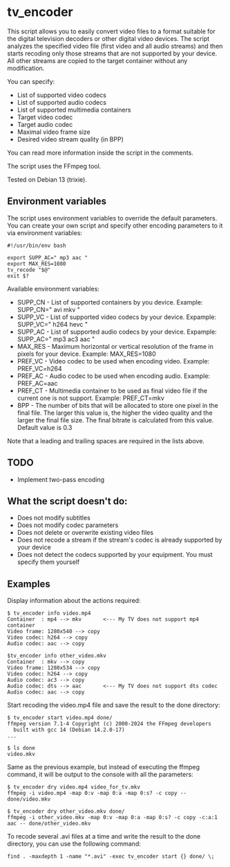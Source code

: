 # tv_encoder

This script allows you to easily convert video files to a format suitable for the digital television decoders or other digital video devices.
The script analyzes the specified video file (first video and all audio streams) and then starts recoding only those streams that are not supported by your device. All other streams are copied to the target container without any modification.

You can specify:

- List of supported video codecs
- List of supported audio codecs
- List of supported multimedia containers
- Target video codec
- Target audio codec
- Maximal video frame size
- Desired video stream quality (in BPP)

You can read more information inside the script in the comments.

The script uses the FFmpeg tool.

Tested on Debian 13 (trixie).

## Environment variables

The script uses environment variables to override the default parameters.
You can create your own script and specify other encoding parameters
to it via environment variables:

```
#!/usr/bin/env bash

export SUPP_AC=" mp3 aac "
export MAX_RES=1080
tv_recode "$@"
exit $?
```

Available environment variables:

- SUPP_CN - List of supported containers by you device. Example: SUPP_CN=" avi mkv "
- SUPP_VC - List of supported video codecs by your device. Expample: SUPP_VC=" h264 hevc "
- SUPP_AC - List of supported audio codecs by your device. Expample: SUPP_AC=" mp3 ac3 aac "
- MAX_RES - Maximum horizontal or vertical resolution of the frame in pixels for your device. Example: MAX_RES=1080
- PREF_VC - Video codec to be used when encoding video. Example: PREF_VC=h264
- PREF_AC - Audio codec to be used when encoding audio. Example: PREF_AC=aac
- PREF_CT - Multimedia container to be used as final video file if the current one is not support. Example: PREF_CT=mkv
- BPP     - The number of bits that will be allocated to store one pixel in the final file. The larger this value is, the higher the video quality and the larger the final file size. The final bitrate is calculated from this value. Default value is 0.3

Note that a leading and trailing spaces are required in the lists above.


## TODO

- Implement two-pass encoding

## What the script doesn't do:

- Does not modify subtitles
- Does not modify codec parameters
- Does not delete or overwrite existing video files
- Does not recode a stream if the stream's codec is already supported by your device
- Does not detect the codecs supported by your equipment. You must specify them yourself

## Examples

Display information about the actions required:

```
$ tv_encoder info video.mp4
Container  : mp4 --> mkv       <--- My TV does not support mp4 container
Video frame: 1280x540 --> copy
Video codec: h264 --> copy
Audio codec: aac --> copy

$tv_encoder info other_video.mkv
Container  : mkv --> copy
Video frame: 1280x534 --> copy
Video codec: h264 --> copy
Audio codec: ac3 --> copy
Audio codec: dts --> aac       <--- My TV does not support dts codec
Audio codec: aac --> copy
```

Start recoding the video.mp4 file and save the result to the done directory:

```
$ tv_encoder start video.mp4 done/
ffmpeg version 7.1-4 Copyright (c) 2000-2024 the FFmpeg developers
  built with gcc 14 (Debian 14.2.0-17)
...

$ ls done
video.mkv
```

Same as the previous example, but instead of executing the ffmpeg command, it will be output to the console with all the parameters:

```
$ tv_encoder dry video.mp4 video_for_tv.mkv
ffmpeg -i video.mp4 -map 0:v -map 0:a -map 0:s? -c copy -- done/video.mkv

$ tv_encoder dry other_video.mkv done/
ffmpeg -i other_video.mkv -map 0:v -map 0:a -map 0:s? -c copy -c:a:1 aac -- done/other_video.mkv
```

To recode several .avi files at a time and write the result to the done directory, you can use the following command:

```
find . -maxdepth 1 -name "*.avi" -exec tv_encoder start {} done/ \;
```
